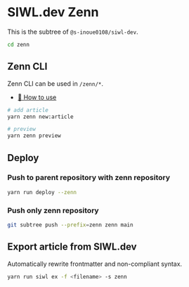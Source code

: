 # SIWL.dev Zenn

This is the subtree of `@s-inoue0108/siwl-dev`.

```bash
cd zenn
```

## Zenn CLI

Zenn CLI can be used in `/zenn/*`.

* [📘 How to use](https://zenn.dev/zenn/articles/zenn-cli-guide)

```bash
# add article
yarn zenn new:article

# preview
yarn zenn preview
```

## Deploy

### Push to parent repository with zenn repository

```bash
yarn run deploy --zenn
```

### Push only zenn repository

```bash
git subtree push --prefix=zenn zenn main
```

## Export article from SIWL.dev

Automatically rewrite frontmatter and non-compliant syntax.

```bash
yarn run siwl ex -f <filename> -s zenn
```